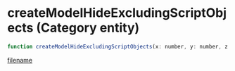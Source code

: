 # createModelHideExcludingScriptObjects (Category entity)

```js
function createModelHideExcludingScriptObjects(x: number, y: number, z: number, radius: number, model: number, p5: boolean): void
```

[filename](createModelHideExcludingScriptObjects_m.md ':include')